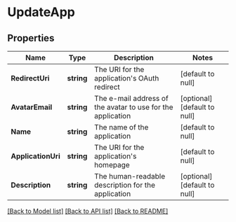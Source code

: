 # UpdateApp

## Properties
Name | Type | Description | Notes
------------ | ------------- | ------------- | -------------
**RedirectUri** | **string** | The URI for the application&#39;s OAuth redirect | [default to null]
**AvatarEmail** | **string** | The e-mail address of the avatar to use for the application | [optional] [default to null]
**Name** | **string** | The name of the application | [default to null]
**ApplicationUri** | **string** | The URI for the application&#39;s homepage | [default to null]
**Description** | **string** | The human-readable description for the application | [optional] [default to null]

[[Back to Model list]](../README.md#documentation-for-models) [[Back to API list]](../README.md#documentation-for-api-endpoints) [[Back to README]](../README.md)


